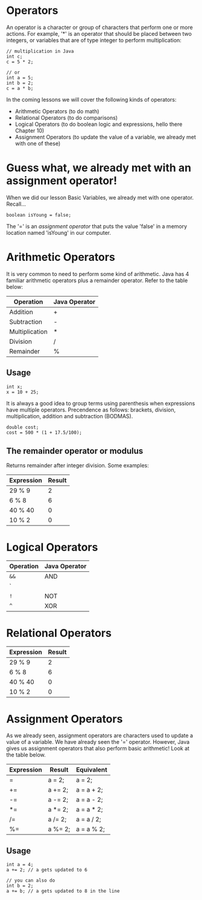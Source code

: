 # Operators

An operator is a character or group of characters that perform one or more actions. For example, '*' is an operator that should be placed between two integers, or variables that are of type integer to perform multiplication:

```
// multiplication in Java
int c;
c = 5 * 2;

// or
int a = 5;
int b = 2;
c = a * b;
```

In the coming lessons we will cover the following kinds of operators:
- Arithmetic Operators (to do math)
- Relational Operators (to do comparisons)
- Logical Operators (to do boolean logic and expressions, hello there Chapter 10)
- Assignment Operators (to update the value of a variable, we already met with one of these)

# Guess what, we already met with an assignment operator!

When we did our lesson Basic Variables, we already met with one operator. Recall...

```
boolean isYoung = false;
```

The '=' is an *assignment operator* that puts the value 'false' in a memory location named 'isYoung' in our computer.

# Arithmetic Operators

It is very common to need to perform some kind of arithmetic. Java has 4 familiar arithmetic operators plus a remainder operator. Refer to the table below:

| Operation      | Java Operator |
| -------------- | ------------- |
| Addition       | +             |
| Subtraction    | -             |
| Multiplication | *             |
| Division       | /             |
| Remainder      | %             |

## Usage

```
int x;
x = 10 + 25;
```
It is always a good idea to group terms using parenthesis when expressions have multiple operators. Precendence as follows: brackets, division, multiplication, addition and subtraction (BODMAS).  

```
double cost;
cost = 500 * (1 + 17.5/100);
```

## The remainder operator or modulus

Returns remainder after integer division. Some examples:

| Expression     | Result        |
| -------------- | ------------- |
| 29 % 9         | 2             |
| 6 % 8          | 6             |
| 40 % 40        | 0             |
| 10 % 2         | 0             |

# Logical Operators

| Operation      | Java Operator |
| -------------- | ------------- |
| `&&`             | AND           |
| `||`           | OR            |
| `!`              | NOT           |
| `^`              | XOR           |

# Relational Operators

| Expression     | Result        |
| -------------- | ------------- |
| 29 % 9         | 2             |
| 6 % 8          | 6             |
| 40 % 40        | 0             |
| 10 % 2         | 0             |

# Assignment Operators

As we already seen, assignment operators are characters used to update a value of a variable. We have already seen the '=' operator. However, Java gives us assignment operators that also perform basic arithmetic! Look at the table below.

| Expression     | Result        | Equivalent    |
| -------------- | ------------- |-------------- |
| =              | a = 2;        |a = 2;         |
| +=             | a += 2;       |a = a + 2;     |
| -=             | a -= 2;       |a = a - 2;     |
| *=             | a *= 2;       |a = a * 2;     |
| /=             | a /= 2;       |a = a / 2;     |
| %=             | a %= 2;       |a = a % 2;     |

## Usage

```
int a = 4;
a += 2; // a gets updated to 6

// you can also do
int b = 2;
a += b; // a gets updated to 8 in the line
```